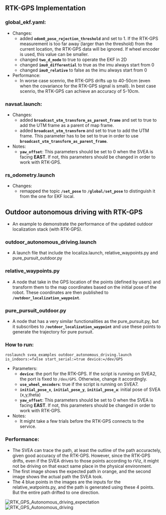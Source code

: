 ## RTK-GPS Implementation
###   global_ekf.yaml: 
-   Changes:
    -   added **`odom0_pose_rejection_threshold`** and set to 1. If the RTK-GPS measurement is too far away (larger than the threshold) from the current location, the RTK-GPS data will be ignored. If wheel encoder is used, this value can be smaller.
    -   changed **`two_d_mode`** to true to operate the EKF in 2D
    -   changed **`imu0_differential`** to true as the imu always start from 0
    -   changed **`imu0_relative`** to false as the imu always start from 0
-   Performance:
    -   In worse case scenrio, the RTK-GPS drifts up to 40-50cm (even when the covariance for the RTK-GPS signal is small). In best case scenrio, the RTK-GPS can achieve an accuracy of 5-10cm. 
###   navsat.launch:
-   Changes:
    -   added **`broadcast_utm_transform_as_parent_frame`** and 
set to true to add the UTM frame as a parent of map frame.
    -   added **`broadcast_utm_transform`** and set to true to add the UTM frame. This parameter has to be set to true in order to use **`broadcast_utm_transform_as_parent_frame`**. 
-   Notes:
    -   **`yaw_offset`**: This parameters should be set to 0 when the SVEA is facing **EAST**. If not, this parameters should be changed in order to work with RTK-GPS.
### rs_odometry.launch
-   Changes:
    -   remapped the topic **`/set_pose`** to **`/global/set_pose`** to distinguish it from the one for EKF local.

## Outdoor autonomous driving with RTK-GPS
-   An example to demonstrate the performance of the updated outdoor localization stack (with RTK-GPS).
### outdoor_autonomous_driving.launch
-    A launch file that include the localiza.launch, relative_waypoints.py and pure_pursuit_outdoor.py
### relative_waypoints.py
-   A node that take in the GPS location of the points (defined by users) and transform them to the map coordinates based on the initial pose of the robot. These coordinates are then published to **`/outdoor_localization_waypoint`**. 
### pure_pursuit_outdoor.py
-   A node that has a very similar functionalities as the pure_pursuit.py, but it subscribes to **`/outdoor_localization_waypoint`** and use these points to generate the trajectory for pure pursuit. 
### How to run:
```
roslaunch svea_examples outdoor_autonomous_driving.launch is_indoors:=false start_serial:=true device:=/dev/GPS
```
-   Parameters:
    -   **`device`**: the port for the RTK-GPS. If the script is running on SVEA2, the port is fixed to `/dev/GPS`. Otherwise, change it accordingly.
    -   **`use_wheel_encoders`**: true if the script is running on SVEA7.
    -   **`initial_pose_x`**, **`initial_pose_y`**, **`initial_pose_a`**: initial pose of SVEA (x,y,theta)
    -   **`yaw_offset`**: This parameters should be set to 0 when the SVEA is facing **EAST**. If not, this parameters should be changed in order to work with RTK-GPS.
-   Notes:
    -   It might take a few trials before the RTK-GPS connects to the service.
### Performance:
-   The SVEA can trace the path, at least the outline of the path accuractely, given good accuracy of the RTK-GPS. However, since the RTK-GPS drifts, even if the SVEA drives to those points according to rViz, it might not be driving on that exact same place in the physical environment.
-   The first image shows the expected path in orange, and the second image shows the actual path the SVEA took. 
-   The 4 blue points in the images are the inputs for the relative_watpoints.py, and the path is generated using these 4 points. But the entire path drifted to one direction. 

![RTK_GPS_Autonomous_driving_expectation](https://github.com/KTH-SML/svea/assets/103376915/7f9d4369-cacc-4511-a52d-b65de25c7044)
![RTK_GPS_Autonomous_driving](https://github.com/KTH-SML/svea/assets/103376915/325b3d98-02a3-45da-82b1-0d2812404b60)

